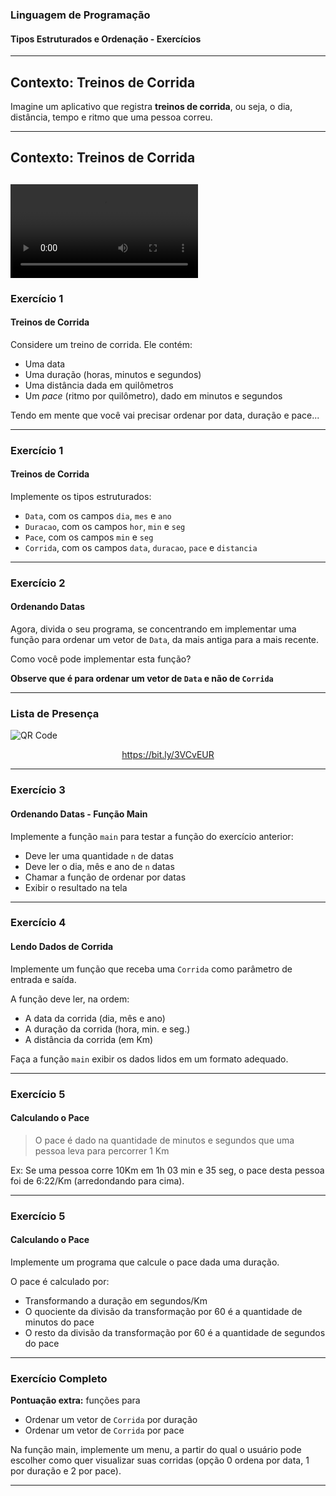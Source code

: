 ### Linguagem de Programação
#### Tipos Estruturados e Ordenação - Exercícios
---

## Contexto: Treinos de Corrida

Imagine um aplicativo que registra __treinos de corrida__,
ou seja, o dia, distância, tempo e ritmo que uma pessoa
correu.

---

## Contexto: Treinos de Corrida
<video data-autoplay src="./videos/ordenacao_corridas.mp4"></video>
---

### Exercício 1
#### Treinos de Corrida

Considere um treino de corrida. Ele contém:

- Uma data
- Uma duração (horas, minutos e segundos)
- Uma distância dada em quilômetros
- Um *pace* (ritmo por quilômetro), dado em minutos e segundos

Tendo em mente que você vai precisar ordenar por
data, duração e pace...

---

### Exercício 1
#### Treinos de Corrida

Implemente os tipos estruturados:
- `Data`, com os campos `dia`, `mes` e `ano`
- `Duracao`, com os campos `hor`, `min` e `seg`
- `Pace`, com os campos `min` e `seg`
- `Corrida`, com os campos `data`, `duracao`, `pace` e `distancia`

---

### Exercício 2
#### Ordenando Datas

Agora, divida o seu programa, se concentrando em implementar
uma função para ordenar um vetor de `Data`, da mais antiga
para a mais recente.

Como você pode implementar esta função?

**Observe que é para ordenar um vetor de `Data` e não
de `Corrida`**

---

### Lista de Presença

<img src="https://chart.apis.google.com/chart?cht=qr&chs=300x300&chld=L%7C1&chl=https%3A%2F%2Fbit.ly%2F3VCvEUR" alt="QR Code" border="0" />

<a href="https://bit.ly/3VCvEUR"><p style="text-align:center;">https://bit.ly/3VCvEUR</p></a>

---

### Exercício 3
#### Ordenando Datas - Função Main

Implemente a função `main` para testar a função
do exercício anterior:
- Deve ler uma quantidade `n` de datas
- Deve ler o dia, mês e ano de `n` datas
- Chamar a função de ordenar por datas
- Exibir o resultado na tela

---

### Exercício 4
#### Lendo Dados de Corrida

Implemente um função que receba uma `Corrida`
como parâmetro de entrada e saída.

A função deve ler, na ordem:
- A data da corrida (dia, mês e ano)
- A duração da corrida (hora, min. e seg.)
- A distância da corrida (em Km)

Faça a função `main` exibir os dados
lidos em um formato adequado.

---

### Exercício 5
#### Calculando o Pace

> O pace é dado na quantidade de minutos e segundos
> que uma pessoa leva para percorrer 1 Km

Ex:
Se uma pessoa corre 10Km em 1h 03 min e 35 seg,
o pace desta pessoa foi de 6:22/Km (arredondando para cima).

---

### Exercício 5
#### Calculando o Pace

Implemente um programa que calcule
o pace dada uma duração.

O pace é calculado por:
- Transformando a duração em segundos/Km
- O quociente da divisão da transformação por 60 é
  a quantidade de minutos do pace
- O resto da divisão da transformação por 60 é
  a quantidade de segundos do pace

---

### Exercício Completo

**Pontuação extra:** funções para
- Ordenar um vetor de `Corrida` por duração
- Ordenar um vetor de `Corrida` por pace

Na função main, implemente um menu, a partir do qual
o usuário pode escolher como quer visualizar
suas corridas (opção 0 ordena por data,
1 por duração e 2 por pace).

---